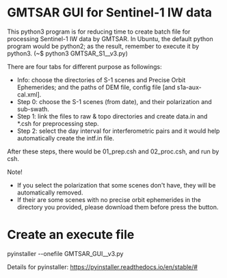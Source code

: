 # GMTSAR GUI for Sentinel-1 IW data
This python3 program is for reducing time to create batch file for processing Sentinel-1 IW data by GMTSAR.
In Ubuntu, the default python program would be python2; as the result, remember to execute it by python3.  (~$ python3 GMTSAR_S1__v3.py)

There are four tabs for different purpose as followings: 
* Info: choose the directories of S-1 scenes and Precise Orbit Ephemerides; and the paths of DEM file, config file [and s1a-aux-cal.xml]. 
* Step 0: choose the S-1 scenes (from date), and their polarization and sub-swath. 
* Step 1: link the files to raw & topo directories and create data.in and \*.csh for preprocessing step. 
* Step 2: select the day interval for interferometric pairs and it would help automatically create the intf.in file. 

After these steps, there would be 01_prep.csh and 02_proc.csh, and run by csh.

Note!
* If you select the polarization that some scenes don't have, they will be automatically removed.
* If their are some scenes with no precise orbit ephemerides in the directory you provided, please download them before press the <Create> button.

# Create an execute file
pyinstaller --onefile GMTSAR_GUI__v3.py

Details for pyinstaller: https://pyinstaller.readthedocs.io/en/stable/#
